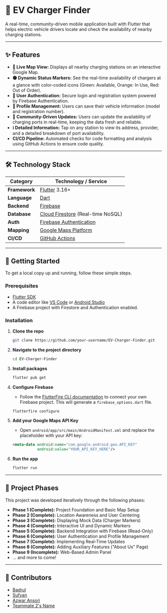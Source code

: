 # 🚗 EV Charger Finder

 
<!-- TODO: Replace with a GIF of your app in action. You can use a tool like ScreenToGif -->

A real-time, community-driven mobile application built with Flutter that helps electric vehicle drivers locate and check the availability of nearby charging stations.

---

## ✨ Features

- **📍 Live Map View:** Displays all nearby charging stations on an interactive Google Map.
- **🟢 Dynamic Status Markers:** See the real-time availability of chargers at a glance with color-coded icons (Green: Available, Orange: In Use, Red: Out of Order).
- **👤 User Authentication:** Secure login and registration system powered by Firebase Authentication.
- **🚗 Profile Management:** Users can save their vehicle information (model and registration number).
- **🤝 Community-Driven Updates:** Users can update the availability of charging ports in real-time, keeping the data fresh and reliable.
- **ℹ️ Detailed Information:** Tap on any station to view its address, provider, and a detailed breakdown of port availability.
- **CI/CD Pipeline:** Automated checks for code formatting and analysis using GitHub Actions to ensure code quality.

---

## 🛠️ Technology Stack

| Category      | Technology / Service                                 |
|---------------|------------------------------------------------------|
| **Framework** | [Flutter](https://flutter.dev/) 3.16+                |
| **Language**  | [Dart](https://dart.dev/)                            |
| **Backend**   | [Firebase](https://firebase.google.com/)             |
| **Database**  | [Cloud Firestore](https://firebase.google.com/products/firestore) (Real-time NoSQL) |
| **Auth**      | [Firebase Authentication](https://firebase.google.com/products/auth) |
| **Mapping**   | [Google Maps Platform](https://mapsplatform.google.com/) |
| **CI/CD**     | [GitHub Actions](https://github.com/features/actions) |

---

## 🚀 Getting Started

To get a local copy up and running, follow these simple steps.

### Prerequisites

- [Flutter SDK](https://flutter.dev/docs/get-started/install)
- A code editor like [VS Code](https://code.visualstudio.com/) or [Android Studio](https://developer.android.com/studio)
- A Firebase project with Firestore and Authentication enabled.

### Installation

1.  **Clone the repo**
    ```sh
    git clone https://github.com/your-username/EV-Charger-Finder.git
    ```

2.  **Navigate to the project directory**
    ```sh
    cd EV-Charger-Finder
    ```

3.  **Install packages**
    ```sh
    flutter pub get
    ```

4.  **Configure Firebase**
    - Follow the [FlutterFire CLI documentation](https://firebase.google.com/docs/flutter/setup) to connect your own Firebase project. This will generate a `firebase_options.dart` file.
    ```sh
    flutterfire configure
    ```

5.  **Add your Google Maps API Key**
    - Open `android/app/src/main/AndroidManifest.xml` and replace the placeholder with your API key:
    ```xml
    <meta-data android:name="com.google.android.geo.API_KEY"
               android:value="YOUR_API_KEY_HERE"/>
    ```

6.  **Run the app**
    ```sh
    flutter run
    ```

---

## 📝 Project Phases

This project was developed iteratively through the following phases:

-   **Phase 1 (Complete):** Project Foundation and Basic Map Setup
-   **Phase 2 (Complete):** Location Awareness and User Centering
-   **Phase 3 (Complete):** Displaying Mock Data (Charger Markers)
-   **Phase 4 (Complete):** Interactive UI and Dynamic Markers
-   **Phase 5 (Complete):** Backend Integration with Firebase (Read-Only)
-   **Phase 6 (Complete):** User Authentication and Profile Management
-   **Phase 7 (Complete):** Implementing Real-Time Updates
-   **Phase 8 (Complete):** Adding Auxiliary Features ("About Us" Page)
-   **Phase 9 (Incomplete):** Web-Based Admin Panel
-   ... and more to come!

---

## 👥 Contributors

-   [Badrul](https://github.com/jerungpyro)
-   [Sufyan](https://github.com/pyunk)
-   [Azwar Ansori](https://github.com/AzwarAns61)
-   [Teammate 2's Name](https://github.com/teammate2-username)
